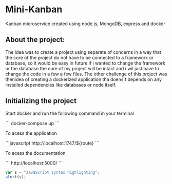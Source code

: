 # Mini-Kanban
Kanban microservice created using node js, MongoDB, express and docker

<h2>About the project:</h2>
<p>The idea was to create a project using separate of concerns in a way that the core of the project do not have to be connected to a framework or database, so it would be easy in future if i wanted to change the framework or the database the core of my project will be intact and i wil just have to change the code in a few a few files. The other challenge of this project was thenidea of creating a dockerized application tha doens´t depends on any installed dependencies like databases or node itself.</p>

<h2>Initializing the project</h2>
<p>Start docker and run the following command in your terminal</p>
```
docker-compose up
```

<p>To acess the application</p>
```javascript
  http://localhost:1747/${route}
```

<p>To acess the documentation</p>
```
http://localhost:5000/
```

```javascript
var s = "JavaScript syntax highlighting";
alert(s);
```
